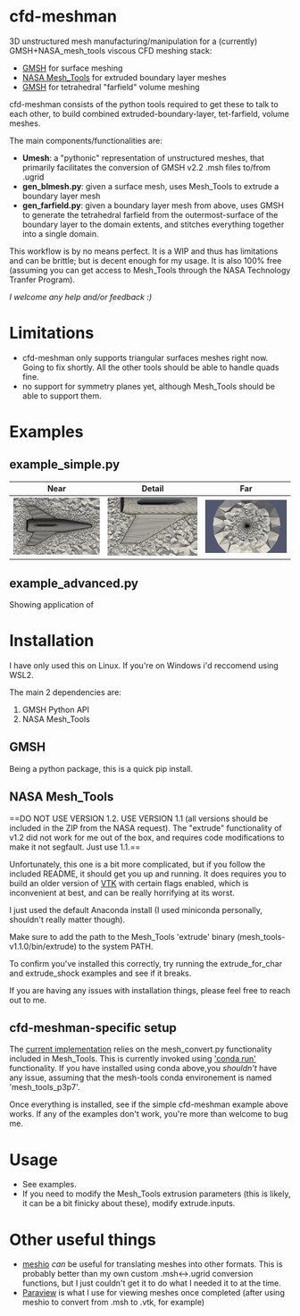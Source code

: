 # cfd-meshman
3D unstructured mesh manufacturing/manipulation for a (currently) GMSH+NASA_mesh_tools viscous CFD meshing stack:
- [GMSH](https://gmsh.info/) for surface meshing
- [NASA Mesh_Tools](https://software.nasa.gov/software/MSC-26648-1) for extruded boundary layer meshes
- [GMSH](https://gmsh.info/) for tetrahedral "farfield" volume meshing

cfd-meshman consists of the python tools required to get these to talk to each other, to build combined extruded-boundary-layer, tet-farfield, volume meshes. 

The main components/functionalities are:
- **Umesh**: a "pythonic" representation of unstructured meshes, that primarily facilitates the conversion of GMSH v2.2 .msh files to/from .ugrid
- **gen_blmesh.py**: given a surface mesh, uses Mesh_Tools to extrude a boundary layer mesh
- **gen_farfield.py**: given a boundary layer mesh from above, uses GMSH to generate the tetrahedral farfield from the outermost-surface of the boundary layer to the domain extents, and stitches everything together into a single domain.

This workflow is by no means perfect. It is a WIP and thus has limitations and can be brittle; but is decent enough for my usage. It is also 100% free (assuming you can get access to Mesh_Tools through the NASA Technology Tranfer Program). 

_I welcome any help and/or feedback :)_


# Limitations
- cfd-meshman only supports triangular surfaces meshes right now. Going to fix shortly. All the other tools should be able to handle quads fine.
- no support for symmetry planes yet, although Mesh_Tools should be able to support them.


# Examples

## example_simple.py
| **Near** | **Detail** | **Far** |
| ----------- | ----------- | ----------- |
| [<img src="resource/example_simple_1.png">](https://github.com/elliottmckee/cfd-meshman/blob/main/resource/example_simple_1.png?raw=true) | [<img src="resource/example_simple_2.png">](https://github.com/elliottmckee/cfd-meshman/blob/main/resource/example_simple_2.png?raw=true) | [<img src="resource/example_simple_3.png">](https://github.com/elliottmckee/cfd-meshman/blob/main/resource/example_simple_3.png?raw=true) |

## example_advanced.py
Showing application of 








# Installation
I have only used this on Linux. If you're on Windows i'd reccomend using WSL2.

The main 2 dependencies are:
1. GMSH Python API
3. NASA Mesh_Tools

## GMSH
Being a python package, this is a quick pip install.


## NASA Mesh_Tools
==DO NOT USE VERSION 1.2. USE VERSION 1.1 (all versions should be included in the ZIP from the NASA request). The "extrude" functionality of v1.2 did not work for me out of the box, and requires code modifications to make it not segfault. Just use 1.1.==

Unfortunately, this one is a bit more complicated, but if you follow the included README, it should get you up and running. It does requires you to build an older version of [VTK](https://docs.vtk.org/en/latest/build_instructions/index.html) with certain flags enabled, which is inconvenient at best, and can be really horrifying at its worst. 

I just used the default Anaconda install (I used miniconda personally, shouldn't really matter though). 

Make sure to add the path to the Mesh_Tools 'extrude' binary (mesh_tools-v1.1.0/bin/extrude) to the system PATH.

To confirm you've installed this correctly, try running the extrude_for_char and extrude_shock examples and see if it breaks.

If you are having any issues with installation things, please feel free to reach out to me.


## cfd-meshman-specific setup
The [current implementation](https://github.com/elliottmckee/cfd-meshman/blob/main/src/gen_blmesh.py) relies on the mesh_convert.py functionality included in Mesh_Tools. This is currently invoked using ['conda run'](https://docs.conda.io/projects/conda/en/latest/commands/run.html) functionality. If you have installed using conda above,you _shouldn't_ have any issue, assuming that the mesh-tools conda environement is named 'mesh_tools_p3p7'.

Once everything is installed, see if the simple cfd-meshman example above works. If any of the examples don't work, you're more than welcome to bug me.


# Usage
- See examples. 
- If you need to modify the Mesh_Tools extrusion parameters (this is likely, it can be a bit finicky about these), modify extrude.inputs. 


# Other useful things
- [meshio](https://github.com/nschloe/meshio) _can_ be useful for translating meshes into other formats. This is probably better than my own custom .msh<->.ugrid conversion functions, but I just couldn't get it to do what I needed it to at the time.
- [Paraview](https://www.paraview.org/) is what I use for viewing meshes once completed (after using meshio to convert from .msh to .vtk, for example)









